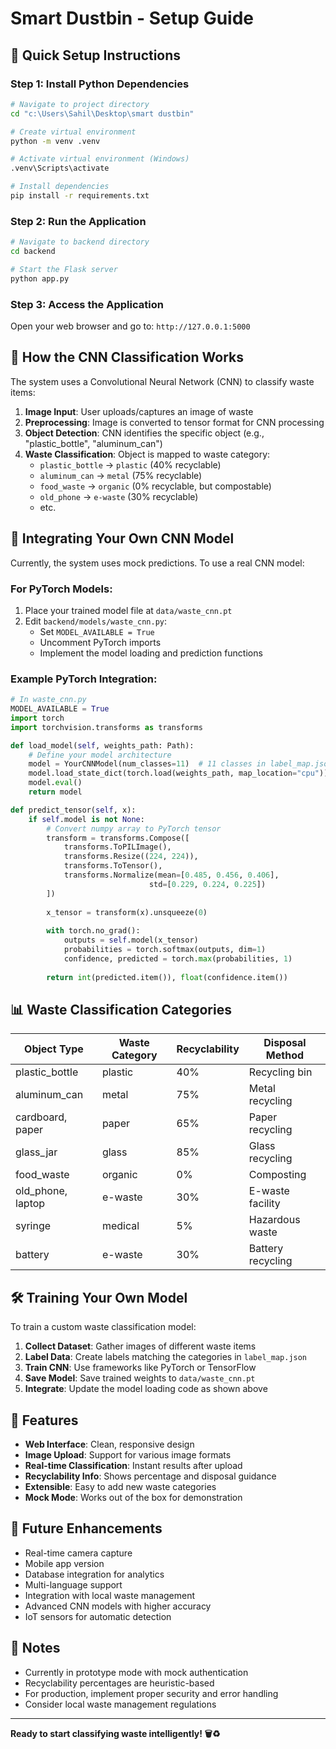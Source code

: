 # Smart Dustbin - Setup Guide

## 🚀 Quick Setup Instructions

### Step 1: Install Python Dependencies
```bash
# Navigate to project directory
cd "c:\Users\Sahil\Desktop\smart dustbin"

# Create virtual environment
python -m venv .venv

# Activate virtual environment (Windows)
.venv\Scripts\activate

# Install dependencies
pip install -r requirements.txt
```

### Step 2: Run the Application
```bash
# Navigate to backend directory
cd backend

# Start the Flask server
python app.py
```

### Step 3: Access the Application
Open your web browser and go to: `http://127.0.0.1:5000`

## 🧠 How the CNN Classification Works

The system uses a Convolutional Neural Network (CNN) to classify waste items:

1. **Image Input**: User uploads/captures an image of waste
2. **Preprocessing**: Image is converted to tensor format for CNN processing
3. **Object Detection**: CNN identifies the specific object (e.g., "plastic_bottle", "aluminum_can")
4. **Waste Classification**: Object is mapped to waste category:
   - `plastic_bottle` → `plastic` (40% recyclable)
   - `aluminum_can` → `metal` (75% recyclable)
   - `food_waste` → `organic` (0% recyclable, but compostable)
   - `old_phone` → `e-waste` (30% recyclable)
   - etc.

## 🔧 Integrating Your Own CNN Model

Currently, the system uses mock predictions. To use a real CNN model:

### For PyTorch Models:
1. Place your trained model file at `data/waste_cnn.pt`
2. Edit `backend/models/waste_cnn.py`:
   - Set `MODEL_AVAILABLE = True`
   - Uncomment PyTorch imports
   - Implement the model loading and prediction functions

### Example PyTorch Integration:
```python
# In waste_cnn.py
MODEL_AVAILABLE = True
import torch
import torchvision.transforms as transforms

def load_model(self, weights_path: Path):
    # Define your model architecture
    model = YourCNNModel(num_classes=11)  # 11 classes in label_map.json
    model.load_state_dict(torch.load(weights_path, map_location="cpu"))
    model.eval()
    return model

def predict_tensor(self, x):
    if self.model is not None:
        # Convert numpy array to PyTorch tensor
        transform = transforms.Compose([
            transforms.ToPILImage(),
            transforms.Resize((224, 224)),
            transforms.ToTensor(),
            transforms.Normalize(mean=[0.485, 0.456, 0.406], 
                               std=[0.229, 0.224, 0.225])
        ])
        
        x_tensor = transform(x).unsqueeze(0)
        
        with torch.no_grad():
            outputs = self.model(x_tensor)
            probabilities = torch.softmax(outputs, dim=1)
            confidence, predicted = torch.max(probabilities, 1)
            
        return int(predicted.item()), float(confidence.item())
```

## 📊 Waste Classification Categories

| Object Type | Waste Category | Recyclability | Disposal Method |
|-------------|----------------|---------------|-----------------|
| plastic_bottle | plastic | 40% | Recycling bin |
| aluminum_can | metal | 75% | Metal recycling |
| cardboard, paper | paper | 65% | Paper recycling |
| glass_jar | glass | 85% | Glass recycling |
| food_waste | organic | 0% | Composting |
| old_phone, laptop | e-waste | 30% | E-waste facility |
| syringe | medical | 5% | Hazardous waste |
| battery | e-waste | 30% | Battery recycling |

## 🛠 Training Your Own Model

To train a custom waste classification model:

1. **Collect Dataset**: Gather images of different waste items
2. **Label Data**: Create labels matching the categories in `label_map.json`
3. **Train CNN**: Use frameworks like PyTorch or TensorFlow
4. **Save Model**: Save trained weights to `data/waste_cnn.pt`
5. **Integrate**: Update the model loading code as shown above

## 🌟 Features

- **Web Interface**: Clean, responsive design
- **Image Upload**: Support for various image formats
- **Real-time Classification**: Instant results after upload
- **Recyclability Info**: Shows percentage and disposal guidance
- **Extensible**: Easy to add new waste categories
- **Mock Mode**: Works out of the box for demonstration

## 🔮 Future Enhancements

- Real-time camera capture
- Mobile app version
- Database integration for analytics
- Multi-language support
- Integration with local waste management
- Advanced CNN models with higher accuracy
- IoT sensors for automatic detection

## 📝 Notes

- Currently in prototype mode with mock authentication
- Recyclability percentages are heuristic-based
- For production, implement proper security and error handling
- Consider local waste management regulations

---

**Ready to start classifying waste intelligently! 🗑️♻️**
